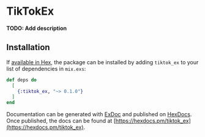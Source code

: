 # TikTokEx

**TODO: Add description**

## Installation

If [available in Hex](https://hex.pm/docs/publish), the package can be installed
by adding `tiktok_ex` to your list of dependencies in `mix.exs`:

```elixir
def deps do
  [
    {:tiktok_ex, "~> 0.1.0"}
  ]
end
```

Documentation can be generated with [ExDoc](https://github.com/elixir-lang/ex_doc)
and published on [HexDocs](https://hexdocs.pm). Once published, the docs can
be found at [https://hexdocs.pm/tiktok_ex](https://hexdocs.pm/tiktok_ex).
